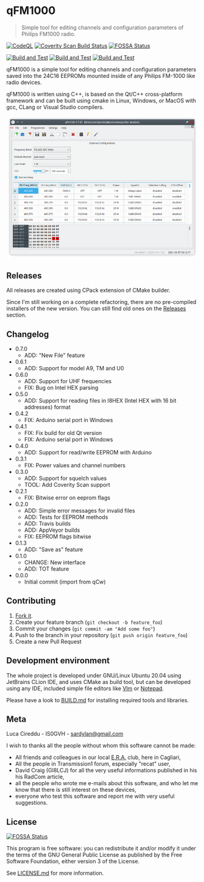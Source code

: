 # qFM1000

> Simple tool for editing channels and configuration parameters of Philips FM1000 radio.

[![CodeQL](https://github.com/sardylan/qfm1000/actions/workflows/codeql-analysis.yml/badge.svg?branch=master)](https://github.com/sardylan/qfm1000/actions/workflows/codeql-analysis.yml)
[![Coverity Scan Build Status](https://scan.coverity.com/projects/13866/badge.svg)](https://scan.coverity.com/projects/sardylan-qfm1000)
[![FOSSA Status](https://app.fossa.com/api/projects/git%2Bgithub.com%2Fsardylan%2Fqfm1000.svg?type=shield)](https://app.fossa.com/projects/git%2Bgithub.com%2Fsardylan%2Fqfm1000?ref=badge_shield)

[![Build and Test](https://github.com/sardylan/qfm1000/actions/workflows/build-and-tests-linux.yml/badge.svg)](https://github.com/sardylan/qfm1000/actions/workflows/build-and-tests-linux.yml)
[![Build and Test](https://github.com/sardylan/qfm1000/actions/workflows/build-and-tests-windows.yml/badge.svg)](https://github.com/sardylan/qfm1000/actions/workflows/build-and-tests-windows.yml)
[![Build and Test](https://github.com/sardylan/qfm1000/actions/workflows/build-and-tests-macos.yml/badge.svg)](https://github.com/sardylan/qfm1000/actions/workflows/build-and-tests-macos.yml)

qFM1000 is a simple tool for editing channels and configuration parameters
saved into the 24C16 EEPROMs mounted inside of any Philips FM-1000 like
radio devices.

qFM1000 is written using C++, is based on the Qt/C++ cross-platform framework
and can be built using cmake in Linux, Windows, or MacOS with gcc, CLang or
Visual Studio compilers.

![qFm1000](doc/img/window_main_00.png)

## Releases

All releases are created using CPack extension of CMake builder.

Since I'm still working on a complete refactoring, there are no pre-compiled
installers of the new version. You can still find old ones on the
[Releases](https://github.com/sardylan/qfm1000/releases) section.

## Changelog

* 0.7.0
    * ADD: "New File" feature
* 0.6.1
    * ADD: Support for model A9, TM and U0
* 0.6.0
    * ADD: Support for UHF frequencies
    * FIX: Bug on Intel HEX parsing
* 0.5.0
    * ADD: Support for reading files in I8HEX (Intel HEX with 16 bit addresses) format
* 0.4.2
    * FIX: Arduino serial port in Windows
* 0.4.1
    * FIX: Fix build for old Qt version
    * FIX: Arduino serial port in Windows
* 0.4.0
    * ADD: Support for read/write EEPROM with Arduino
* 0.3.1
    * FIX: Power values and channel numbers
* 0.3.0
    * ADD: Support for squelch values
    * TOOL: Add Coverity Scan support
* 0.2.1
    * FIX: Bitwise error on eeprom flags
* 0.2.0
    * ADD: Simple error messages for invalid files
    * ADD: Tests for EEPROM methods
    * ADD: Travis builds
    * ADD: AppVeyor builds
    * FIX: EEPROM flags bitwise
* 0.1.3
    * ADD: "Save as" feature
* 0.1.0
    * CHANGE: New interface
    * ADD: TOT feature
* 0.0.0
    * Initial commit (import from qCw)

## Contributing

1. [Fork it](<https://github.com/sardylan/qfm1000/fork>).
2. Create your feature branch (`git checkout -b feature_foo`)
3. Commit your changes (`git commit -am "Add some foo"`)
4. Push to the branch in your repository (`git push origin feature_foo`)
5. Create a new Pull Request

## Development environment

The whole project is developed under GNU/Linux Ubuntu 20.04 using JetBrains CLion IDE,
and uses CMake as build tool, but can be developed using any IDE, included simple
file editors like [VIm](https://en.wikipedia.org/wiki/Vim_(text_editor))
or [Notepad](https://en.wikipedia.org/wiki/Microsoft_Notepad).

Please have a look to [BUILD.md](BUILD.md) for installing required tools and libraries.

## Meta

Luca Cireddu - IS0GVH - sardylan@gmail.com

I wish to thanks all the people without whom this software cannot be made:

- All friends and colleagues in our local [E.R.A.](http://www.eracagliari.eu) club, here in Cagliari,
- All the people in Transmission1 forum, especially "recat" user,
- David Craig (GI8LCJ) for all the very useful informations published in his his RadCom article,
- all the people who wrote me e-mails about this software, and who let me know that there is still 
  interest on these devices,
- everyone who test this software and report me with very useful suggestions.

## License
[![FOSSA Status](https://app.fossa.com/api/projects/git%2Bgithub.com%2Fsardylan%2Fqfm1000.svg?type=large)](https://app.fossa.com/projects/git%2Bgithub.com%2Fsardylan%2Fqfm1000?ref=badge_large)

This program is free software: you can redistribute it and/or modify it under the terms of the GNU General Public
License as published by the Free Software Foundation, either version 3 of the License.

See [LICENSE.md](LICENSE.md) for more information.
